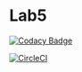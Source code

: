 # Lab5

[![Codacy Badge](https://api.codacy.com/project/badge/Grade/c42353620eed40daaf4102f82214411e)](https://www.codacy.com/app/danielDaleman/Lab5/dashboard)

[![CircleCI](https://circleci.com/gh/danielDaleman/Lab5.svg?style=svg)](https://circleci.com/gh/danielDaleman/Lab5)
